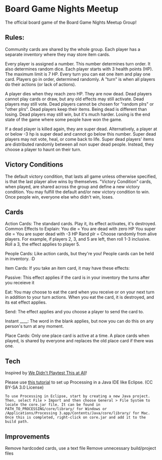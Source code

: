 # Board Game Nights Meetup

The official board game of the Board Game Nights Meetup Group! 

## Rules:

Community cards are shared by the whole group. Each player has a separate inventory where they may store item cards.

Every player is assigned a number. This number determines turn order. It also determines random dice. 
Each player starts with 3 health points (HP). The maximum limit is 7 HP.
Every turn you can eat one item and play one card.
Players go in order, determined randomly. A "turn" is when all players do their actions (or lack of actions).

A player dies when they reach zero HP. They are now dead. Dead players cannot play cards or draw, but any old effects may still activate. Dead players may still vote. Dead players cannot be chosen for "random plrs" or "other plrs". Dead players keep their items.
  Being dead is different than losing. Dead players may still win, but it's much harder. Losing is the end state of the game where some people have won the game.

If a dead player is killed again, they are super dead. Alternatively, a player at or below -3 hp is super dead and cannot go below this number. Super dead players may not vote, heal, or come back to life. Super dead players' items are distributed randomly between all non super dead people. Instead, they choose a player to haunt on their turn.

## Victory Conditions

The default victory condition, that lasts all game unless otherwise specified, is that the last player alive wins by themselves. "Victory Condition" cards, when played, are shared across the group and define a new victory condition. You may fulfill the default and/or new victory condition to win. Once people win, everyone else who didn't win, loses.

## Cards

Action Cards:
The standard cards. Play it, its effect activates, it's destroyed. 
Common Effects to Explain:
You die = You are dead with zero HP
You super die = You are super dead with -3 HP
Rand plr = Choose randomly from alive players. For example, if players 2, 3, and 5 are left, then roll 1-3 inclusive. Roll a 3, the effect applies to player 5.

People Cards:
Like action cards, but they're you! People cards can be held in inventory. :D

Item Cards:
If you take an item card, it may have these effects:

Passive: This effect applies if the card is in your inventory the turns after you receieve it

Eat: You may choose to eat the card when you receive or on your next turn in addition to your turn actions. When you eat the card, it is destroyed, and its eat effect applies.

Send: The effect applies and you choose a player to send the card to.

Instant ____: The word in the blank applies, but now you can do this on any person's turn at any moment.

Place Cards:
Only one place card is active at a time. A place cards when played, is shared by everyone and replaces the old place card if there was one.

## Tech

Inspired by [We Didn't Playtest This at All](https://www.amazon.com/Asmadi-Games-Didnt-Playtest-This/dp/B001N11OI2)!

Please use [this tutorial](https://riptutorial.com/processing/example/31227/using-processing-with-eclipse#example "Using Processing with Eclipse by RIP Tutorial") to set up Processing in a Java IDE like Eclipse. (CC BY-SA 3.0 License)

```
To use Processing in Eclipse, start by creating a new Java project. Then, select File > Import and then choose General > File System to locate the core.jar file. It can be found in PATH_TO_PROCESSING/core/library/ for Windows or /Applications/Processing 3.app/Contents/Java/core/library/ for Mac. Once this is completed, right-click on core.jar and add it to the build path.
```

## Improvements

Remove hardcoded cards, use a text file
Remove unnecessary build/project files